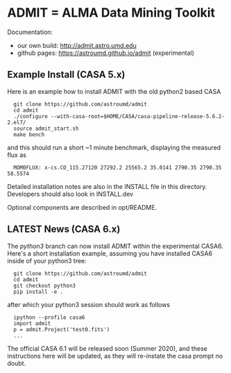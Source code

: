 #  ADMIT = ALMA Data Mining Toolkit 


Documentation:
* our own build: http://admit.astro.umd.edu
* github pages: https://astroumd.github.io/admit (experimental)

## Example Install (CASA 5.x)

Here is an example how to install ADMIT with the old python2 based CASA

      git clone https://github.com/astroumd/admit
      cd admit
      ./configure --with-casa-root=$HOME/CASA/casa-pipeline-release-5.6.2-2.el7/
      source admit_start.sh
      make bench

and this should run a short ~1 minute benchmark, displaying the  measured flux as

      MOM0FLUX: x-cs.CO_115.27120 27292.2 25565.2 35.0141 2790.35 2790.35 58.5574

Detailed installation notes are also in the INSTALL file in this
directory. Developers should also look in INSTALL.dev

Optional components are described in opt/README.



## LATEST News (CASA 6.x)

The *python3* branch can now install ADMIT within the experimental
CASA6. Here's a short installation example, assuming you have installed CASA6
inside of your python3 tree:

      git clone https://github.com/astroumd/admit
      cd admit
      git checkout python3
      pip install -e .

after which your python3 session should work as follows

      ipython --profile casa6
      import admit
      p = admit.Project('test0.fits')
      ...

The official CASA 6.1 will be released soon (Summer 2020), and these instructions here will be updated,
as they will re-instate the casa prompt no doubt.
